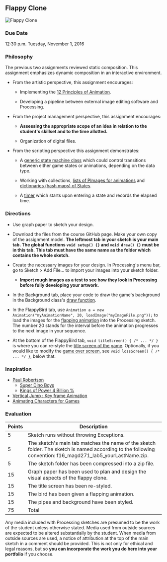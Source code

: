 ## Flappy Clone

![Flappy Clone](68091.png)

### Due Date
12:30 p.m. Tuesday, November 1, 2016

### Philosophy

The previous two assignments reviewed static composition. This assignment emphasizes dynamic composition in an interactive environment.

* From the artistic perspective, this assignment encourages:

    * Implementing the [12 Principles of Animation](https://vimeo.com/93206523).

    * Developing a pipeline between external image editing software and Processing.

* From the project management perspective, this assignment encourages:

    * __Assessing the appropriate scope of an idea in relation to the student's skillset and to the time allotted.__

    * Organization of digital files.

* From the scripting perspective this assignment demonstrates:

    * A [generic state machine class](https://github.com/behreajj/MAGD271/blob/5e087331dc45942de4bdc5043edefebe804276d8/Assignments/assignment_05_FlappyClone/StateMachine.pde#L3) which could control transitions between either game states or animations, depending on the data type.

    * Working with collections, [lists of PImages for animations](https://github.com/behreajj/MAGD271/blob/5e087331dc45942de4bdc5043edefebe804276d8/Assignments/assignment_05_FlappyClone/Animation.pde#L74-L82) and [dictionaries (hash maps) of States](https://github.com/behreajj/MAGD271/blob/5e087331dc45942de4bdc5043edefebe804276d8/Assignments/assignment_05_FlappyClone/StateMachine.pde#L9).

    * A [timer](https://github.com/behreajj/MAGD271/blob/5e087331dc45942de4bdc5043edefebe804276d8/Assignments/assignment_05_FlappyClone/Timer.pde#L1) which starts upon entering a state and records the elapsed time.

### Directions

* Use graph paper to sketch your design.

* Download the files from the course GitHub page. Make your own copy of the assignment model. __The leftmost tab in your sketch is your main tab. The global functions `void setup() {}` and `void draw() {}` must be in this tab. This tab must have the same name as the folder which contains the whole sketch.__

* Create the necessary images for your design. In Processing's menu bar, go to Sketch > Add File... to import your images into your sketch folder.
   * __Import rough images as a test to see how they look in Processing before fully developing your artwork.__

* In the Background tab, place your code to draw the game's background in the Background class's [draw function](https://github.com/behreajj/MAGD271/blob/5e087331dc45942de4bdc5043edefebe804276d8/Assignments/assignment_05_FlappyClone/Background.pde#L4).

* In the FlappyBird tab, use `Animation a = new Animation("myAnimationName", 20, loadImage("myImageFile.png"));` to load the images for the [flapping animation](https://github.com/behreajj/MAGD271/blob/5e087331dc45942de4bdc5043edefebe804276d8/Assignments/assignment_05_FlappyClone/FlappyBird.pde#L16-L21) into the Processing sketch. The number 20 stands for the interval before the animation progresses to the next image in your sequence.

* At the bottom of the FlappyBird tab, `void titleScreen() { /* ... */ }` is where you can re-style the [title screen of the game](https://github.com/behreajj/MAGD271/blob/5e087331dc45942de4bdc5043edefebe804276d8/Assignments/assignment_05_FlappyClone/FlappyBird.pde#L122). Optionally, if you would like to modify the [game over screen](https://github.com/behreajj/MAGD271/blob/5e087331dc45942de4bdc5043edefebe804276d8/Assignments/assignment_05_FlappyClone/FlappyBird.pde#L136), see `void lossScreen() { /* ... */ }`, below that.

### Inspiration

* [Paul Robertson](http://probertson.tumblr.com/)
    * [Super Dino Boys](https://youtu.be/x3vr6u9yjJY)
    * [Kings of Power 4 Billion %](https://youtu.be/VZy5S-jUIlw)
* [Vertical Jump : Key frame Animation](https://youtu.be/TL1Luzd2od8)
* [Animating Characters for Games](https://youtu.be/jXhRQsBg-2E)

### Evaluation

Points | Description
------ | -----------
5 | Sketch runs without throwing Exceptions.
5 | The sketch's main tab matches the name of the sketch folder. The sketch is named according to the following convention: f16_magd271_lab5_yourLastName.zip.
5 | The sketch folder has been compressed into a zip file.
15 | Graph paper has been used to plan and design the visual aspects of the flappy clone.
15 | The title screen has been re-styled.
15 | The bird has been given a flapping animation.
15 | The pipes and background have been styled.
75 | Total

Any media included with Processing sketches are presumed to be the work of the student unless otherwise stated. Media used from outside sources are expected to be altered substantially by the student. When media from outside sources are used, a notice of attribution at the top of the main sketch in a comment should be provided. This is not only for ethical and legal reasons, but so __you can incorporate the work you do here into your portfolio__ if you choose.
